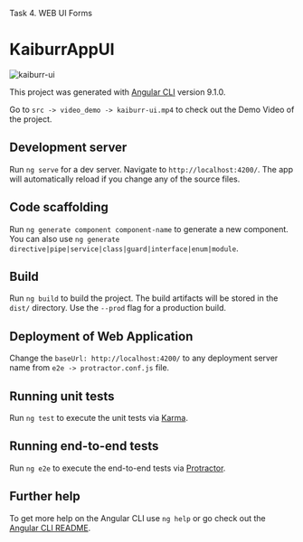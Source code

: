 Task 4. WEB UI Forms

# KaiburrAppUI

![kaiburr-ui](https://user-images.githubusercontent.com/24635328/78181610-52af1d80-7482-11ea-9017-1cfe123c1d94.gif)

This project was generated with [Angular CLI](https://github.com/angular/angular-cli) version 9.1.0.

Go to `src -> video_demo -> kaiburr-ui.mp4` to check out the Demo Video of the project.

## Development server

Run `ng serve` for a dev server. Navigate to `http://localhost:4200/`. The app will automatically reload if you change any of the source files.

## Code scaffolding

Run `ng generate component component-name` to generate a new component. You can also use `ng generate directive|pipe|service|class|guard|interface|enum|module`.

## Build

Run `ng build` to build the project. The build artifacts will be stored in the `dist/` directory. Use the `--prod` flag for a production build.

## Deployment of Web Application

Change the `baseUrl: http://localhost:4200/` to any deployment server name from `e2e -> protractor.conf.js` file.

## Running unit tests

Run `ng test` to execute the unit tests via [Karma](https://karma-runner.github.io).

## Running end-to-end tests

Run `ng e2e` to execute the end-to-end tests via [Protractor](http://www.protractortest.org/).

## Further help

To get more help on the Angular CLI use `ng help` or go check out the [Angular CLI README](https://github.com/angular/angular-cli/blob/master/README.md).

